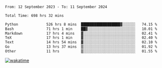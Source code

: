 <!--START_SECTION:waka-->

```txt
From: 12 September 2023 - To: 11 September 2024

Total Time: 698 hrs 32 mins

Python             526 hrs 8 mins  ██████████████████▓░░░░░░   74.15 %
Bash               71 hrs 1 min    ██▓░░░░░░░░░░░░░░░░░░░░░░   10.01 %
Markdown           17 hrs 4 mins   ▓░░░░░░░░░░░░░░░░░░░░░░░░   02.41 %
TeX                17 hrs 1 min    ▓░░░░░░░░░░░░░░░░░░░░░░░░   02.40 %
Text               14 hrs 54 mins  ▓░░░░░░░░░░░░░░░░░░░░░░░░   02.10 %
Go                 13 hrs 37 mins  ▒░░░░░░░░░░░░░░░░░░░░░░░░   01.92 %
Other              11 hrs          ▒░░░░░░░░░░░░░░░░░░░░░░░░   01.55 %
```

<!--END_SECTION:waka-->
[![wakatime](https://wakatime.com/badge/user/5f89a63a-5294-4958-ad30-2b3455e63f2a.svg)](https://wakatime.com/@5f89a63a-5294-4958-ad30-2b3455e63f2a)

